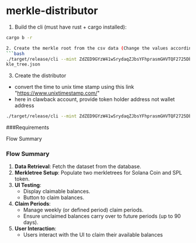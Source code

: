 # merkle-distributor



1. Build the cli (must have rust + cargo installed):

```bash
cargo b -r

2. Create the merkle root from the csv data (Change the values according to requirements)
```bash
./target/release/cli --mint ZdZED9GYzW41wSrydaqZJbsYFhprasmGHVTQF2725Db --rpc-url https://api.devnet.solana.com --keypair-path /home/anusriesto/.config/solana/id.json --program-id G15pAFExGrHqAeSLRPPrXzCXFqJpajhSaTic7pWzJEU7  create-merkle-tree --csv-path merkle-tree/test_fixtures/test_csv.csv --merkle-tree-path mer
kle_tree.json
```
3. Create the distributor 
- convert the time to unix time stamp using this link "https://www.unixtimestamp.com/"
- here in clawback account, provide token holder address not wallet address
```bash
./target/release/cli --mint ZdZED9GYzW41wSrydaqZJbsYFhprasmGHVTQF2725Db --rpc-url https://api.devnet.solana.com --keypair-path /home/anusriesto/.config/solana/id.json --program-id G15pAFExGrHqAeSLRPPrXzCXFqJpajhSaTic7pWzJEU7 new-distributor --clawback-receiver-token-account CoiC3ov6CN4rXvmhQ2ZEvBFaEWyFdtMcnufaCwFm1Gof --start-vesting-ts 1719575900 --end-vesting-ts 	1719583100 --merkle-tree-path merkle_tree.json --clawback-start-ts 1719725512
```


###Requirements

Flow Summary
### Flow Summary

1. **Data Retrieval**: Fetch the dataset from the database.
2. **Merkletree Setup**: Populate two merkletrees for Solana Coin and SPL token.
3. **UI Testing**:
   - Display claimable balances.
   - Button to claim balances.
4. **Claim Periods**:
   - Manage weekly (or defined period) claim periods.
   - Ensure unclaimed balances carry over to future periods (up to 90 days).
5. **User Interaction**:
   - Users interact with the UI to claim their available balances
